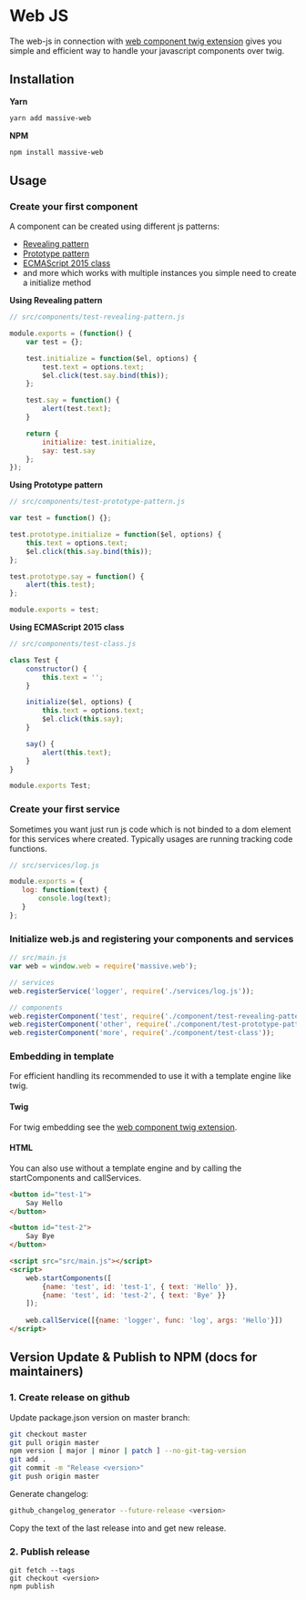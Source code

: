 # Web JS

The web-js in connection with [web component twig extension](https://github.com/massiveart/web-twig)
gives you simple and efficient way to handle your javascript components over twig.

## Installation

**Yarn**

```bash
yarn add massive-web
```

**NPM**

```bash
npm install massive-web
```

## Usage

### Create your first component

A component can be created using different js patterns:

 - [Revealing pattern](https://addyosmani.com/resources/essentialjsdesignpatterns/book/#revealingmodulepatternjavascript)
 - [Prototype pattern](https://addyosmani.com/resources/essentialjsdesignpatterns/book/#prototypepatternjavascript)
 - [ECMAScript 2015 class](https://developer.mozilla.org/en-US/docs/Web/JavaScript/Reference/Classes)
 - and more which works with multiple instances you simple need to create a initialize method

**Using Revealing pattern**

```js
// src/components/test-revealing-pattern.js

module.exports = (function() {
    var test = {};

    test.initialize = function($el, options) {
        test.text = options.text;
        $el.click(test.say.bind(this));
    };

    test.say = function() {
        alert(test.text);
    }

    return {
        initialize: test.initialize,
        say: test.say
    };
});
```

**Using Prototype pattern**

```js
// src/components/test-prototype-pattern.js

var test = function() {};

test.prototype.initialize = function($el, options) {
    this.text = options.text;
    $el.click(this.say.bind(this));
};

test.prototype.say = function() {
    alert(this.test);
};

module.exports = test;
```

**Using ECMAScript 2015 class**

```js
// src/components/test-class.js

class Test {
    constructor() {
        this.text = '';
    }

    initialize($el, options) {
        this.text = options.text;
        $el.click(this.say);
    }

    say() {
        alert(this.text);
    }
}

module.exports Test;
```

### Create your first service

Sometimes you want just run js code which is not binded to a dom element for this services where created.
Typically usages are running tracking code functions.

```js
// src/services/log.js

module.exports = {
   log: function(text) {
       console.log(text);
   }    
};
```

### Initialize web.js and registering your components and services

```js
// src/main.js
var web = window.web = require('massive.web');

// services
web.registerService('logger', require('./services/log.js'));

// components
web.registerComponent('test', require('./component/test-revealing-pattern.js'));
web.registerComponent('other', require('./component/test-prototype-pattern.js'));
web.registerComponent('more', require('./component/test-class'));
```

### Embedding in template

For efficient handling its recommended to use it with a template engine like twig.

#### Twig

For twig embedding see the [web component twig extension](https://github.com/massiveart/web-twig).

#### HTML

You can also use without a template engine and by calling the startComponents and callServices.

```html
<button id="test-1">
    Say Hello
</button>

<button id="test-2">
    Say Bye
</button>

<script src="src/main.js"></script>
<script>
    web.startComponents([
        {name: 'test', id: 'test-1', { text: 'Hello' }}, 
        {name: 'test', id: 'test-2', { text: 'Bye' }}
    ]);
    
    web.callService([{name: 'logger', func: 'log', args: 'Hello'}])
</script>
```

## Version Update & Publish to NPM (docs for maintainers)

### 1. Create release on github

Update package.json version on master branch:

```bash
git checkout master
git pull origin master
npm version [ major | minor | patch ] --no-git-tag-version
git add .
git commit -m "Release <version>"
git push origin master
```

Generate changelog:

```bash
github_changelog_generator --future-release <version>
```

Copy the text of the last release into and get new release.

### 2. Publish release

```
git fetch --tags
git checkout <version>
npm publish
```

